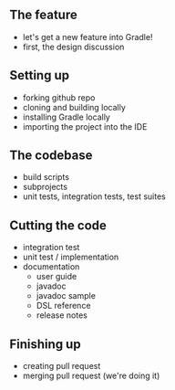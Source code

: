 ## The feature

* let's get a new feature into Gradle!
* first, the design discussion

## Setting up

* forking github repo
* cloning and building locally
* installing Gradle locally
* importing the project into the IDE

## The codebase

* build scripts
* subprojects
* unit tests, integration tests, test suites

## Cutting the code

* integration test
* unit test / implementation
* documentation
    * user guide
    * javadoc
    * javadoc sample
    * DSL reference
    * release notes

## Finishing up

* creating pull request
* merging pull request (we're doing it)